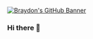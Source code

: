 [![Braydon's GitHub Banner](https://c.tenor.com/3bTxZ4HdrysAAAAC/pixels-neon.gif)](https://braydoncoyer.dev)

### Hi there 👋

<!--
**MdBayazid-star/MdBayazid-star** is a ✨ _special_ ✨ repository because its `README.md` (this file) appears on your GitHub profile.

Here are some ideas to get you started:

- 🔭 I’m currently working on ...
- 🌱 I’m currently learning ...
- 👯 I’m looking to collaborate on ...
- 🤔 I’m looking for help with ...
- 💬 Ask me about ...
- 📫 How to reach me: ...
- 😄 Pronouns: ...
- ⚡ Fun fact: ...
-->
